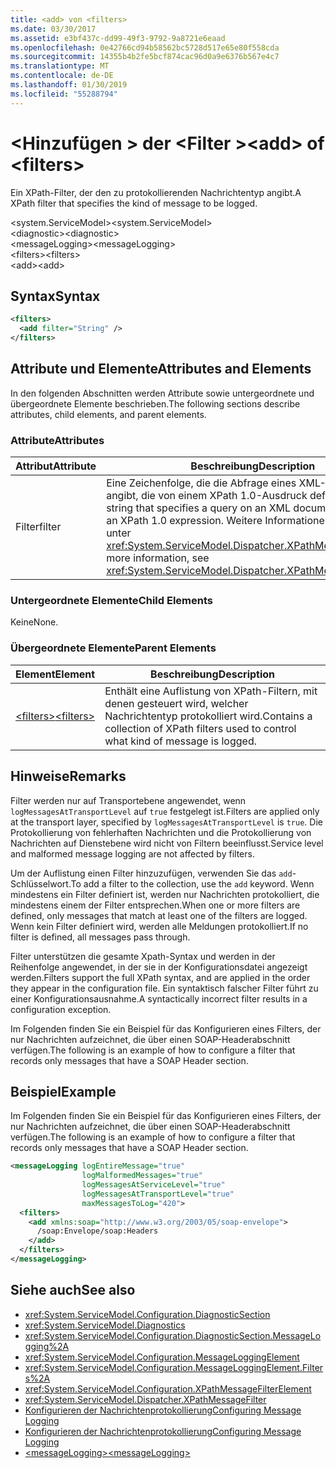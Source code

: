 ```yaml
---
title: <add> von <filters>
ms.date: 03/30/2017
ms.assetid: e3bf437c-dd99-49f3-9792-9a8721e6eaad
ms.openlocfilehash: 0e42766cd94b58562bc5728d517e65e80f558cda
ms.sourcegitcommit: 14355b4b2fe5bcf874cac96d0a9e6376b567e4c7
ms.translationtype: MT
ms.contentlocale: de-DE
ms.lasthandoff: 01/30/2019
ms.locfileid: "55288794"
---
```

# <a name="add-of-filters"></a><span data-ttu-id="75c8f-102">\<Hinzufügen > der \<Filter ></span><span class="sxs-lookup"><span data-stu-id="75c8f-102">\<add> of \<filters></span></span>
<span data-ttu-id="75c8f-103">Ein XPath-Filter, der den zu protokollierenden Nachrichtentyp angibt.</span><span class="sxs-lookup"><span data-stu-id="75c8f-103">A XPath filter that specifies the kind of message to be logged.</span></span>  
  
 <span data-ttu-id="75c8f-104">\<system.ServiceModel></span><span class="sxs-lookup"><span data-stu-id="75c8f-104">\<system.ServiceModel></span></span>  
<span data-ttu-id="75c8f-105">\<diagnostic></span><span class="sxs-lookup"><span data-stu-id="75c8f-105">\<diagnostic></span></span>  
<span data-ttu-id="75c8f-106">\<messageLogging></span><span class="sxs-lookup"><span data-stu-id="75c8f-106">\<messageLogging></span></span>  
<span data-ttu-id="75c8f-107">\<filters></span><span class="sxs-lookup"><span data-stu-id="75c8f-107">\<filters></span></span>  
<span data-ttu-id="75c8f-108">\<add></span><span class="sxs-lookup"><span data-stu-id="75c8f-108">\<add></span></span>  
  
## <a name="syntax"></a><span data-ttu-id="75c8f-109">Syntax</span><span class="sxs-lookup"><span data-stu-id="75c8f-109">Syntax</span></span>  
  
```xml  
<filters>
  <add filter="String" />
</filters>
```  
  
## <a name="attributes-and-elements"></a><span data-ttu-id="75c8f-110">Attribute und Elemente</span><span class="sxs-lookup"><span data-stu-id="75c8f-110">Attributes and Elements</span></span>  
 <span data-ttu-id="75c8f-111">In den folgenden Abschnitten werden Attribute sowie untergeordnete und übergeordnete Elemente beschrieben.</span><span class="sxs-lookup"><span data-stu-id="75c8f-111">The following sections describe attributes, child elements, and parent elements.</span></span>  
  
### <a name="attributes"></a><span data-ttu-id="75c8f-112">Attribute</span><span class="sxs-lookup"><span data-stu-id="75c8f-112">Attributes</span></span>  
  
|<span data-ttu-id="75c8f-113">Attribut</span><span class="sxs-lookup"><span data-stu-id="75c8f-113">Attribute</span></span>|<span data-ttu-id="75c8f-114">Beschreibung</span><span class="sxs-lookup"><span data-stu-id="75c8f-114">Description</span></span>|  
|---------------|-----------------|  
|<span data-ttu-id="75c8f-115">Filter</span><span class="sxs-lookup"><span data-stu-id="75c8f-115">filter</span></span>|<span data-ttu-id="75c8f-116">Eine Zeichenfolge, die die Abfrage eines XML-Dokuments angibt, die von einem XPath 1.0-Ausdruck definiert wird.</span><span class="sxs-lookup"><span data-stu-id="75c8f-116">A string that specifies a query on an XML document defined by an XPath 1.0 expression.</span></span> <span data-ttu-id="75c8f-117">Weitere Informationen finden Sie unter <xref:System.ServiceModel.Dispatcher.XPathMessageFilter>.</span><span class="sxs-lookup"><span data-stu-id="75c8f-117">For more information, see <xref:System.ServiceModel.Dispatcher.XPathMessageFilter>.</span></span>|  
  
### <a name="child-elements"></a><span data-ttu-id="75c8f-118">Untergeordnete Elemente</span><span class="sxs-lookup"><span data-stu-id="75c8f-118">Child Elements</span></span>  
 <span data-ttu-id="75c8f-119">Keine</span><span class="sxs-lookup"><span data-stu-id="75c8f-119">None.</span></span>  
  
### <a name="parent-elements"></a><span data-ttu-id="75c8f-120">Übergeordnete Elemente</span><span class="sxs-lookup"><span data-stu-id="75c8f-120">Parent Elements</span></span>  
  
|<span data-ttu-id="75c8f-121">Element</span><span class="sxs-lookup"><span data-stu-id="75c8f-121">Element</span></span>|<span data-ttu-id="75c8f-122">Beschreibung</span><span class="sxs-lookup"><span data-stu-id="75c8f-122">Description</span></span>|  
|-------------|-----------------|  
|[<span data-ttu-id="75c8f-123">\<filters></span><span class="sxs-lookup"><span data-stu-id="75c8f-123">\<filters></span></span>](../../../../../docs/framework/configure-apps/file-schema/wcf/filters.md)|<span data-ttu-id="75c8f-124">Enthält eine Auflistung von XPath-Filtern, mit denen gesteuert wird, welcher Nachrichtentyp protokolliert wird.</span><span class="sxs-lookup"><span data-stu-id="75c8f-124">Contains a collection of XPath filters used to control what kind of message is logged.</span></span>|  
  
## <a name="remarks"></a><span data-ttu-id="75c8f-125">Hinweise</span><span class="sxs-lookup"><span data-stu-id="75c8f-125">Remarks</span></span>  
 <span data-ttu-id="75c8f-126">Filter werden nur auf Transportebene angewendet, wenn `logMessagesAtTransportLevel` auf `true` festgelegt ist.</span><span class="sxs-lookup"><span data-stu-id="75c8f-126">Filters are applied only at the transport layer, specified by `logMessagesAtTransportLevel` is `true`.</span></span> <span data-ttu-id="75c8f-127">Die Protokollierung von fehlerhaften Nachrichten und die Protokollierung von Nachrichten auf Dienstebene wird nicht von Filtern beeinflusst.</span><span class="sxs-lookup"><span data-stu-id="75c8f-127">Service level and malformed message logging are not affected by filters.</span></span>  
  
 <span data-ttu-id="75c8f-128">Um der Auflistung einen Filter hinzuzufügen, verwenden Sie das `add`-Schlüsselwort.</span><span class="sxs-lookup"><span data-stu-id="75c8f-128">To add a filter to the collection, use the `add` keyword.</span></span> <span data-ttu-id="75c8f-129">Wenn mindestens ein Filter definiert ist, werden nur Nachrichten protokolliert, die mindestens einem der Filter entsprechen.</span><span class="sxs-lookup"><span data-stu-id="75c8f-129">When one or more filters are defined, only messages that match at least one of the filters are logged.</span></span> <span data-ttu-id="75c8f-130">Wenn kein Filter definiert wird, werden alle Meldungen protokolliert.</span><span class="sxs-lookup"><span data-stu-id="75c8f-130">If no filter is defined, all messages pass through.</span></span>  
  
 <span data-ttu-id="75c8f-131">Filter unterstützen die gesamte Xpath-Syntax und werden in der Reihenfolge angewendet, in der sie in der Konfigurationsdatei angezeigt werden.</span><span class="sxs-lookup"><span data-stu-id="75c8f-131">Filters support the full XPath syntax, and are applied in the order they appear in the configuration file.</span></span> <span data-ttu-id="75c8f-132">Ein syntaktisch falscher Filter führt zu einer Konfigurationsausnahme.</span><span class="sxs-lookup"><span data-stu-id="75c8f-132">A syntactically incorrect filter results in a configuration exception.</span></span>  
  
 <span data-ttu-id="75c8f-133">Im Folgenden finden Sie ein Beispiel für das Konfigurieren eines Filters, der nur Nachrichten aufzeichnet, die über einen SOAP-Headerabschnitt verfügen.</span><span class="sxs-lookup"><span data-stu-id="75c8f-133">The following is an example of how to configure a filter that records only messages that have a SOAP Header section.</span></span>  
  
## <a name="example"></a><span data-ttu-id="75c8f-134">Beispiel</span><span class="sxs-lookup"><span data-stu-id="75c8f-134">Example</span></span>  
 <span data-ttu-id="75c8f-135">Im Folgenden finden Sie ein Beispiel für das Konfigurieren eines Filters, der nur Nachrichten aufzeichnet, die über einen SOAP-Headerabschnitt verfügen.</span><span class="sxs-lookup"><span data-stu-id="75c8f-135">The following is an example of how to configure a filter that records only messages that have a SOAP Header section.</span></span>  
  
```xml  
<messageLogging logEntireMessage="true"
                logMalformedMessages="true"
                logMessagesAtServiceLevel="true"
                logMessagesAtTransportLevel="true"
                maxMessagesToLog="420">
  <filters>
    <add xmlns:soap="http://www.w3.org/2003/05/soap-envelope">
      /soap:Envelope/soap:Headers
    </add>
  </filters>
</messageLogging>
```  
  
## <a name="see-also"></a><span data-ttu-id="75c8f-136">Siehe auch</span><span class="sxs-lookup"><span data-stu-id="75c8f-136">See also</span></span>
- <xref:System.ServiceModel.Configuration.DiagnosticSection>
- <xref:System.ServiceModel.Diagnostics>
- <xref:System.ServiceModel.Configuration.DiagnosticSection.MessageLogging%2A>
- <xref:System.ServiceModel.Configuration.MessageLoggingElement>
- <xref:System.ServiceModel.Configuration.MessageLoggingElement.Filters%2A>
- <xref:System.ServiceModel.Configuration.XPathMessageFilterElement>
- <xref:System.ServiceModel.Dispatcher.XPathMessageFilter>
- [<span data-ttu-id="75c8f-137">Konfigurieren der Nachrichtenprotokollierung</span><span class="sxs-lookup"><span data-stu-id="75c8f-137">Configuring Message Logging</span></span>](../../../../../docs/framework/wcf/diagnostics/configuring-message-logging.md)
- [<span data-ttu-id="75c8f-138">Konfigurieren der Nachrichtenprotokollierung</span><span class="sxs-lookup"><span data-stu-id="75c8f-138">Configuring Message Logging</span></span>](../../../../../docs/framework/wcf/diagnostics/configuring-message-logging.md)
- [<span data-ttu-id="75c8f-139">\<messageLogging></span><span class="sxs-lookup"><span data-stu-id="75c8f-139">\<messageLogging></span></span>](../../../../../docs/framework/configure-apps/file-schema/wcf/messagelogging.md)
